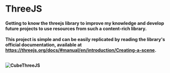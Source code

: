 # ThreeJS

<h4>

Getting to know the threejs library to improve my knowledge and develop future projects to use resources from such a content-rich library.<br>
<br>This project is simple and can be easily replicated by reading the library's official documentation, available at <https://threejs.org/docs/#manual/en/introduction/Creating-a-scene>. <br><br>


 ![CubeThreeJS](https://user-images.githubusercontent.com/106937501/192276663-7ba3b1d8-7331-462f-a193-56fb8ef3396b.gif)
